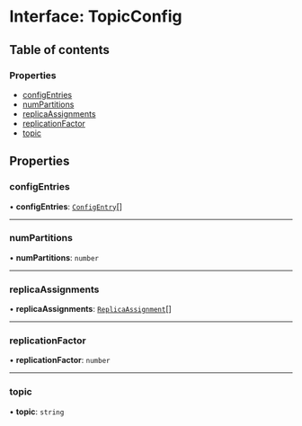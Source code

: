# Interface: TopicConfig

## Table of contents

### Properties

- [configEntries](TopicConfig.md#configentries)
- [numPartitions](TopicConfig.md#numpartitions)
- [replicaAssignments](TopicConfig.md#replicaassignments)
- [replicationFactor](TopicConfig.md#replicationfactor)
- [topic](TopicConfig.md#topic)

## Properties

### configEntries

• **configEntries**: [`ConfigEntry`](ConfigEntry.md)[]

___

### numPartitions

• **numPartitions**: `number`

___

### replicaAssignments

• **replicaAssignments**: [`ReplicaAssignment`](ReplicaAssignment.md)[]

___

### replicationFactor

• **replicationFactor**: `number`

___

### topic

• **topic**: `string`
